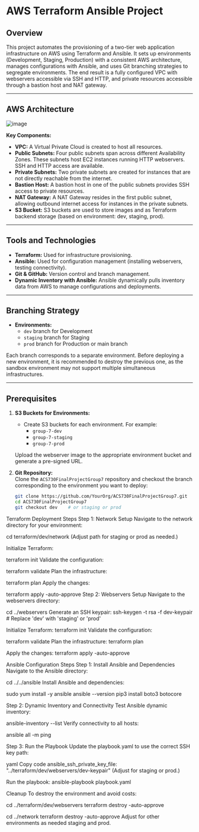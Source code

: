 # AWS Terraform Ansible Project

## Overview

This project automates the provisioning of a two-tier web application infrastructure on AWS using Terraform and Ansible. It sets up environments (Development, Staging, Production) with a consistent AWS architecture, manages configurations with Ansible, and uses Git branching strategies to segregate environments. The end result is a fully configured VPC with webservers accessible via SSH and HTTP, and private resources accessible through a bastion host and NAT gateway.

---

## AWS Architecture
![image](https://github.com/user-attachments/assets/65fc4231-8a87-4fd4-a123-231b5e60a9a6)

**Key Components:**
- **VPC:** A Virtual Private Cloud is created to host all resources.
- **Public Subnets:** Four public subnets span across different Availability Zones. These subnets host EC2 instances running HTTP webservers. SSH and HTTP access are available.
- **Private Subnets:** Two private subnets are created for instances that are not directly reachable from the internet.
- **Bastion Host:** A bastion host in one of the public subnets provides SSH access to private resources.
- **NAT Gateway:** A NAT Gateway resides in the first public subnet, allowing outbound internet access for instances in the private subnets.
- **S3 Bucket:** S3 buckets are used to store images and as Terraform backend storage (based on environment: dev, staging, prod).

---

## Tools and Technologies

- **Terraform:** Used for infrastructure provisioning.
- **Ansible:** Used for configuration management (installing webservers, testing connectivity).
- **Git & GitHub:** Version control and branch management.
- **Dynamic Inventory with Ansible:** Ansible dynamically pulls inventory data from AWS to manage configurations and deployments.

---

## Branching Strategy

- **Environments:** 
  - `dev` branch for Development
  - `staging` branch for Staging
  - `prod` branch for Production or main branch

Each branch corresponds to a separate environment. Before deploying a new environment, it is recommended to destroy the previous one, as the sandbox environment may not support multiple simultaneous infrastructures.

---

## Prerequisites


1. **S3 Buckets for Environments:**  
   - Create S3 buckets for each environment. For example:
     - `group-7-dev`
     - `group-7-staging`
     - `group-7-prod`
   
   Upload the webserver image to the appropriate environment bucket and generate a pre-signed URL.

2. **Git Repository:**  
   Clone the `ACS730FinalProjectGroup7` repository and checkout the branch corresponding to the environment you want to deploy:
   ```bash
   git clone https://github.com/YourOrg/ACS730FinalProjectGroup7.git
   cd ACS730FinalProjectGroup7
   git checkout dev    # or staging or prod

Terraform Deployment Steps
Step 1: Network Setup
Navigate to the network directory for your environment:

cd terraform/dev/network
(Adjust path for staging or prod as needed.)

Initialize Terraform:


terraform init
Validate the configuration:


terraform validate
Plan the infrastructure:


terraform plan
Apply the changes:


terraform apply -auto-approve
Step 2: Webservers Setup
Navigate to the webservers directory:


cd ../webservers
Generate an SSH keypair:
ssh-keygen -t rsa -f dev-keypair    # Replace 'dev' with 'staging' or 'prod'



Initialize Terraform:
terraform init
Validate the configuration:


terraform validate
Plan the infrastructure:
terraform plan

Apply the changes:
terraform apply -auto-approve


Ansible Configuration Steps
Step 1: Install Ansible and Dependencies
Navigate to the Ansible directory:

cd ../../ansible
Install Ansible and dependencies:

sudo yum install -y ansible
ansible --version
pip3 install boto3 botocore


Step 2: Dynamic Inventory and Connectivity
Test Ansible dynamic inventory:

ansible-inventory --list
Verify connectivity to all hosts:

ansible all -m ping


Step 3: Run the Playbook
Update the playbook.yaml to use the correct SSH key path:

yaml
Copy code
ansible_ssh_private_key_file: "../terraform/dev/webservers/dev-keypair"
(Adjust for staging or prod.)

Run the playbook:
ansible-playbook playbook.yaml


Cleanup
To destroy the environment and avoid costs:

cd ../terraform/dev/webservers
terraform destroy -auto-approve

cd ../network
terraform destroy -auto-approve
Adjust for other environments as needed staging and prod.




